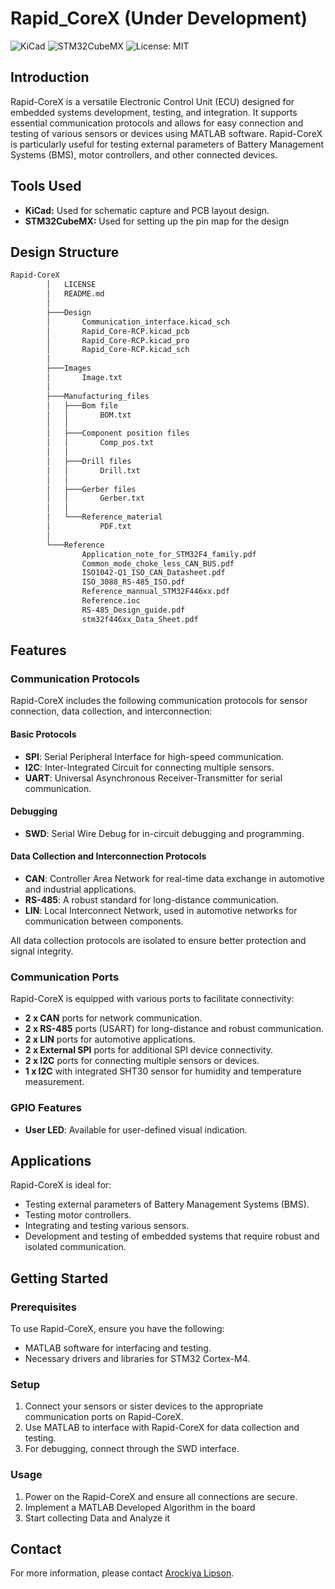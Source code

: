 # Rapid_CoreX (Under Development)

![KiCad](https://img.shields.io/badge/Tool-KiCad-blue?logo=kicad)
![STM32CubeMX](https://img.shields.io/badge/Tool-STM32CubeMX-brightgreen?logo=stmicroelectronics)
![License: MIT](https://img.shields.io/badge/License-MIT-green)

## Introduction

Rapid-CoreX is a versatile Electronic Control Unit (ECU) designed for embedded systems development, testing, and integration. It supports essential communication protocols and allows for easy connection and testing of various sensors or devices using MATLAB software. Rapid-CoreX is particularly useful for testing external parameters of Battery Management Systems (BMS), motor controllers, and other connected devices.

## Tools Used

- **KiCad:** Used for schematic capture and PCB layout design.
- **STM32CubeMX:** Used for setting up the pin map for the design

## Design Structure

```bash
Rapid-CoreX
        │   LICENSE
        │   README.md
        │
        ├───Design
        │       Communication_interface.kicad_sch
        │       Rapid_Core-RCP.kicad_pcb
        │       Rapid_Core-RCP.kicad_pro
        │       Rapid_Core-RCP.kicad_sch
        │
        ├───Images
        │       Image.txt
        │
        ├───Manufacturing_files
        │   ├───Bom file
        │   │       BOM.txt
        │   │
        │   ├───Component position files
        │   │       Comp_pos.txt
        │   │
        │   ├───Drill files
        │   │       Drill.txt
        │   │
        │   ├───Gerber files
        │   │       Gerber.txt
        │   │
        │   └───Reference_material
        │           PDF.txt
        │
        └───Reference
                Application_note_for_STM32F4_family.pdf
                Common_mode_choke_less_CAN_BUS.pdf
                ISO1042-Q1_ISO_CAN_Datasheet.pdf
                ISO_3088_RS-485_ISO.pdf
                Reference_mannual_STM32F446xx.pdf
                Reference.ioc
                RS-485_Design_guide.pdf
                stm32f446xx_Data_Sheet.pdf
```

## Features

### Communication Protocols

Rapid-CoreX includes the following communication protocols for sensor connection, data collection, and interconnection:

#### Basic Protocols

- **SPI**: Serial Peripheral Interface for high-speed communication.
- **I2C**: Inter-Integrated Circuit for connecting multiple sensors.
- **UART**: Universal Asynchronous Receiver-Transmitter for serial communication.

#### Debugging

- **SWD**: Serial Wire Debug for in-circuit debugging and programming.

#### Data Collection and Interconnection Protocols

- **CAN**: Controller Area Network for real-time data exchange in automotive and industrial applications.
- **RS-485**: A robust standard for long-distance communication.
- **LIN**: Local Interconnect Network, used in automotive networks for communication between components.

All data collection protocols are isolated to ensure better protection and signal integrity.

### Communication Ports

Rapid-CoreX is equipped with various ports to facilitate connectivity:

- **2 x CAN** ports for network communication.
- **2 x RS-485** ports (USART) for long-distance and robust communication.
- **2 x LIN** ports for automotive applications.
- **2 x External SPI** ports for additional SPI device connectivity.
- **2 x I2C** ports for connecting multiple sensors or devices.
- **1 x I2C** with integrated SHT30 sensor for humidity and temperature measurement.

### GPIO Features

- **User LED**: Available for user-defined visual indication.

## Applications

Rapid-CoreX is ideal for:

- Testing external parameters of Battery Management Systems (BMS).
- Testing motor controllers.
- Integrating and testing various sensors.
- Development and testing of embedded systems that require robust and isolated communication.

## Getting Started

### Prerequisites

To use Rapid-CoreX, ensure you have the following:

- MATLAB software for interfacing and testing.
- Necessary drivers and libraries for STM32 Cortex-M4.

### Setup

1. Connect your sensors or sister devices to the appropriate communication ports on Rapid-CoreX.
2. Use MATLAB to interface with Rapid-CoreX for data collection and testing.
3. For debugging, connect through the SWD interface.

### Usage

1. Power on the Rapid-CoreX and ensure all connections are secure.
2. Implement a MATLAB Developed Algorithm in the board
3. Start collecting Data and Analyze it 


## Contact

For more information, please contact [Arockiya Lipson](https://www.linkedin.com/in/arockiya-lipson-458b12214).

